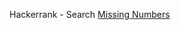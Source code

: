 Hackerrank - Search <a href="https://www.hackerrank.com/challenges/missing-numbers">Missing Numbers</a>